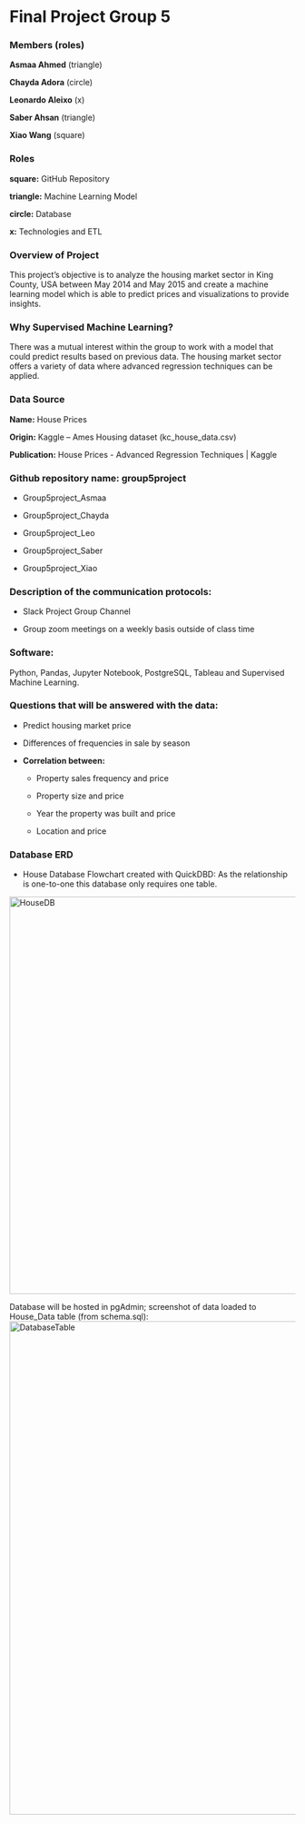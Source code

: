 
# Final Project Group 5

 ### Members (roles)
 
**Asmaa Ahmed** (triangle)

**Chayda Adora** (circle)

**Leonardo Aleixo** (x)

**Saber Ahsan** (triangle)

**Xiao Wang** (square)

 ### Roles
 **square:** GitHub Repository
 
 **triangle:** Machine Learning Model
 
 **circle:** Database
 
 **x:** Technologies and ETL
 

 ### Overview of Project
 
This project’s objective is to analyze the housing market sector in King County, USA between May 2014 and May 2015 and create a machine learning model which is able to predict prices and visualizations to provide insights.
 
 ### Why Supervised Machine Learning?
 
There was a mutual interest within the group to work with a model that could predict results based on previous data. The housing market sector offers a variety of data where advanced regression techniques can be applied.
 
### Data Source

**Name:** House Prices

**Origin:** Kaggle – Ames Housing dataset (kc_house_data.csv)  

**Publication:** House Prices - Advanced Regression Techniques | Kaggle  
 

### Github repository name: group5project

* Group5project_Asmaa

* Group5project_Chayda

* Group5project_Leo

* Group5project_Saber
 
* Group5project_Xiao

  
 ### Description of the communication protocols:
 
* Slack Project Group Channel

* Group zoom meetings on a weekly basis outside of class time


### Software:

Python, Pandas, Jupyter Notebook, PostgreSQL, Tableau and Supervised Machine Learning.

### Questions that will be answered with the data:
* Predict housing market price 

* Differences of frequencies in sale by season

* **Correlation between:**

  - Property sales frequency and price

  - Property size and price 

  - Year the property was built and price

  - Location and price

### Database ERD

* House Database Flowchart created with QuickDBD: As the relationship is one-to-one this database only requires one table.
<img width="700" alt="HouseDB" src="https://user-images.githubusercontent.com/74624855/140669657-a7e28768-9602-40f7-ae0a-88dc487c5453.png">

Database will be hosted in pgAdmin; screenshot of data loaded to House_Data table (from schema.sql):
<img width="869" alt="DatabaseTable" src="https://user-images.githubusercontent.com/74624855/140669906-1cd5b595-d605-4d84-8777-f1a241526889.png">



